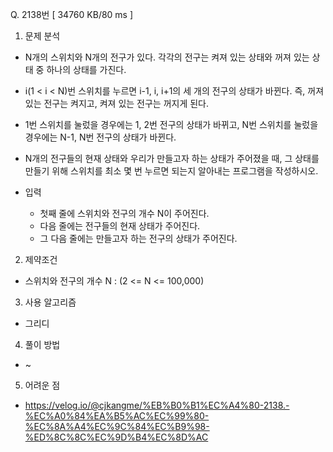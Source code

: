 Q. 2138번 [ 34760 KB/80 ms ]

1. 문제 분석
- N개의 스위치와 N개의 전구가 있다. 각각의 전구는 켜져 있는 상태와 꺼져 있는 상태 중 하나의 상태를 가진다. 
- i(1 < i < N)번 스위치를 누르면 i-1, i, i+1의 세 개의 전구의 상태가 바뀐다. 즉, 꺼져 있는 전구는 켜지고, 켜져 있는 전구는 꺼지게 된다. 
- 1번 스위치를 눌렀을 경우에는 1, 2번 전구의 상태가 바뀌고, N번 스위치를 눌렀을 경우에는 N-1, N번 전구의 상태가 바뀐다.
- N개의 전구들의 현재 상태와 우리가 만들고자 하는 상태가 주어졌을 때, 그 상태를 만들기 위해 스위치를 최소 몇 번 누르면 되는지 알아내는 프로그램을 작성하시오.


- 입력
  - 첫째 줄에 스위치와 전구의 개수 N이 주어진다.
  - 다음 줄에는 전구들의 현재 상태가 주어진다.
  - 그 다음 줄에는 만들고자 하는 전구의 상태가 주어진다.

2. 제약조건
- 스위치와 전구의 개수 N : (2 <= N <= 100,000)

3. 사용 알고리즘
- 그리디

4. 풀이 방법
- ~

5. 어려운 점
- https://velog.io/@cjkangme/%EB%B0%B1%EC%A4%80-2138.-%EC%A0%84%EA%B5%AC%EC%99%80-%EC%8A%A4%EC%9C%84%EC%B9%98-%ED%8C%8C%EC%9D%B4%EC%8D%AC